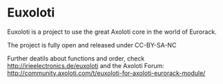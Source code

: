 # Euxoloti
Euxoloti is a project to use the great Axoloti core in the world of Eurorack. 

The project is fully open and released under CC-BY-SA-NC

Further deatils about functions and order, check http://irieelectronics.de/euxoloti
and the Axoloti Forum: http://community.axoloti.com/t/euxoloti-for-axoloti-eurorack-module/
